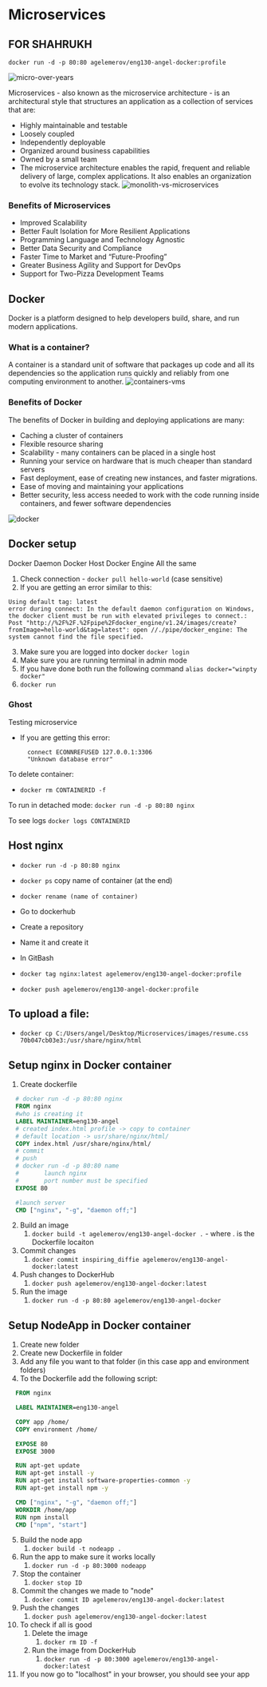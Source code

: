 # Microservices


## FOR SHAHRUKH
`docker run -d -p 80:80 agelemerov/eng130-angel-docker:profile`


![micro-over-years](images/microservices-over-the-years.png)

Microservices - also known as the microservice architecture - is an architectural style that structures an application as a collection of services that are:
- Highly maintainable and testable
- Loosely coupled
- Independently deployable
- Organized around business capabilities
- Owned by a small team
- The microservice architecture enables the rapid, frequent and reliable delivery of large, complex applications. It also enables an organization to evolve its technology stack.
![monolith-vs-microservices](images/monolith-vs-microservice.png)

### Benefits of Microservices

- Improved Scalability
- Better Fault Isolation for More Resilient Applications
- Programming Language and Technology Agnostic
- Better Data Security and Compliance
- Faster Time to Market and “Future-Proofing”
- Greater Business Agility and Support for DevOps
- Support for Two-Pizza Development Teams
## Docker
Docker is a platform designed to help developers build, share, and run modern applications. 

### What is a container?
A container is a standard unit of software that packages up code and all its dependencies so the application runs quickly and reliably from one computing environment to another.
![containers-vms](images/containers-vms.png)

### Benefits of Docker
The benefits of Docker in building and deploying applications are many:

- Caching a cluster of containers
- Flexible resource sharing
- Scalability - many containers can be placed in a single host
- Running your service on hardware that is much cheaper than standard servers
- Fast deployment, ease of creating new instances, and faster migrations.
- Ease of moving and maintaining your applications
- Better security, less access needed to work with the code running inside containers, and fewer software dependencies

![docker](images/docker.png)

## Docker setup

Docker Daemon
Docker Host
Docker Engine
All the same

1. Check connection - `docker pull hello-world` (case sensitive)
2. If you are getting an error similar to this:
```
Using default tag: latest
error during connect: In the default daemon configuration on Windows, the docker client must be run with elevated privileges to connect.: Post "http://%2F%2F.%2Fpipe%2Fdocker_engine/v1.24/images/create?fromImage=hello-world&tag=latest": open //./pipe/docker_engine: The system cannot find the file specified.
```

3. Make sure you are logged into docker `docker login`
4. Make sure you are running terminal in admin mode
5. If you have done both run the following command `alias docker="winpty docker"`
6. `docker run`
   
### Ghost
Testing microservice
- If you are getting this error:
  ```
    connect ECONNREFUSED 127.0.0.1:3306
    "Unknown database error"
  ```

To delete container:
- `docker rm CONTAINERID -f`

To run in detached mode:
`docker run -d -p 80:80 nginx`

To see logs
`docker logs CONTAINERID`


## Host nginx
- `docker run -d -p 80:80 nginx`
- `docker ps` copy name of container (at the end)
- `docker rename (name of container)`
- Go to dockerhub
- Create a repository
- Name it and create it

- In GitBash
- `docker tag nginx:latest agelemerov/eng130-angel-docker:profile`
- `docker push agelemerov/eng130-angel-docker:profile`

## To upload a file:
- `docker cp C:/Users/angel/Desktop/Microservices/images/resume.css  70b047cb03e3:/usr/share/nginx/html`


## Setup nginx in Docker container
1. Create dockerfile

```Dockerfile
  # docker run -d -p 80:80 nginx
  FROM nginx
  #who is creating it
  LABEL MAINTAINER=eng130-angel
  # created index.html profile -> copy to container
  # default location -> usr/share/nginx/html/
  COPY index.html /usr/share/nginx/html/
  # commit
  # push
  # docker run -d -p 80:80 name
  #       launch nginx
  #       port number must be specified
  EXPOSE 80

  #launch server
  CMD ["nginx", "-g", "daemon off;"]
```

2. Build an image
   1. `docker build -t agelemerov/eng130-angel-docker .` - where . is the Dockerfile locaiton
3. Commit changes
   1. `docker commit inspiring_diffie agelemerov/eng130-angel-docker:latest`
4. Push changes to DockerHub
   1. `docker push agelemerov/eng130-angel-docker:latest`
5. Run the image
   1. `docker run -d -p 80:80 agelemerov/eng130-angel-docker`

## Setup NodeApp in Docker container

1. Create new folder
2. Create new Dockerfile in folder
3. Add any file you want to that folder (in this case app and environment folders)
4. To the Dockerfile add the following script:

```Dockerfile
  FROM nginx

  LABEL MAINTAINER=eng130-angel

  COPY app /home/
  COPY environment /home/

  EXPOSE 80
  EXPOSE 3000

  RUN apt-get update
  RUN apt-get install -y
  RUN apt-get install software-properties-common -y
  RUN apt-get install npm -y

  CMD ["nginx", "-g", "daemon off;"]
  WORKDIR /home/app
  RUN npm install
  CMD ["npm", "start"]
```

5. Build the node app
   1. `docker build -t nodeapp .`
6. Run the app to make sure it works locally
   1. `docker run -d -p 80:3000 nodeapp`
7. Stop the container
   1. `docker stop ID`
8. Commit the changes we made to "node"
   1. `docker commit ID agelemerov/eng130-angel-docker:latest`
9. Push the changes
   1.  `docker push agelemerov/eng130-angel-docker:latest`
10. To check if all is good
    1.  Delete the image
        1.  `docker rm ID -f`
    2.  Run the image from DockerHub
        1.  `docker run -d -p 80:3000 agelemerov/eng130-angel-docker:latest`
11. If you now go to "localhost" in your browser, you should see your app
